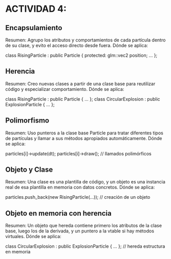 # ACTIVIDAD 4:
## Encapsulamiento
Resumen: Agrupo los atributos y comportamientos de cada partícula dentro de su clase, y evito el acceso directo desde fuera. Dónde se aplica:

class RisingParticle : public Particle { protected: glm::vec2 position; ... };

## Herencia
Resumen: Creo nuevas clases a partir de una clase base para reutilizar código y especializar comportamiento. Dónde se aplica:

class RisingParticle : public Particle { ... };
class CircularExplosion : public ExplosionParticle { ... };

## Polimorfismo
Resumen: Uso punteros a la clase base Particle para tratar diferentes tipos de partículas y llamar a sus métodos apropiados automáticamente. Dónde se aplica:

particles[i]->update(dt); particles[i]->draw(); // llamados polimórficos

## Objeto y Clase
Resumen: Una clase es una plantilla de código, y un objeto es una instancia real de esa plantilla en memoria con datos concretos. Dónde se aplica:

particles.push_back(new RisingParticle(...)); // creación de un objeto

## Objeto en memoria con herencia
Resumen: Un objeto que hereda contiene primero los atributos de la clase base, luego los de la derivada, y un puntero a la vtable si hay métodos virtuales. Dónde se aplica:

class CircularExplosion : public ExplosionParticle { ... }; // hereda estructura en memoria
